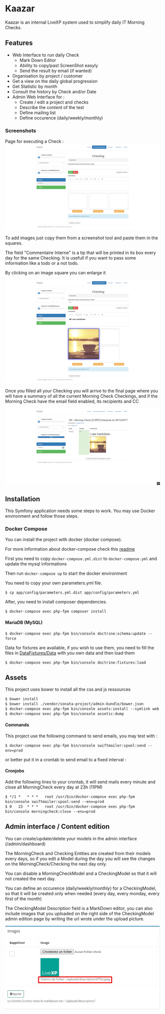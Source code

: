 Kaazar
======

Kaazar is an internal LiveXP system used to simplify daily IT Morning Checks.

Features
--------
* Web Interface to run daily Check
  * Mark Down Editor
  * Ability to copy/past ScreenShot easyly
  * Send the result by email (if wanted)
* Organisation by project / customer
* Get a view on the daily global progression
* Get Statistic by month
* Consult the history by Check and/or Date
* Admin Web Interface for :
  * Create / edit a project and checks
  * Describe the content of the test
  * Define mailing list
  * Define occurence (daily/weekly/monthly)


### Screenshots

Page for executing a Check : 
![livexp_kaazar_admin_checking_model](./docs/livexp_kaazar_checking_interface.png)

To add images just copy them from a screenshot tool and paste them in the squares.

The field "Commentaire Interne" is a tip that will be printed in its box every day for the same Checking.
It is usefull if you want to pass some information like a todo or a not todo.

By clicking on an image square you can enlarge it

![livexp_kaazar_checking_filled](./docs/livexp_kaazar_checking_filled.png)

Once you filled all your Checking you will arrive to the final page where you will have a summary of all the current Morning Check Checkings,
and if the Morning Check have the email field enabled, its recipients and CC

![livexp_kaazar_final_interface](./docs/livexp_kaazar_final_interface.png)

Installation
------------

This Symfony application needs some steps to work. You may use Docker environment and follow those steps.

### Docker Compose

You can install the project with docker (docker compose). 

For more information about docker-compose check this [readme](./engine/README.md)

First you need to copy ``docker-compose.yml.dist`` to ``docker-compose.yml`` and update the mysql informations 

Then run ``docker-compose up`` to start the docker environment

You need to copy your own parameters.yml file.

~~~~~~~~~~~~~~~~~~~~~~~~~~~~~~~~~~~~~~~~~~~~~~~~~~~~~~~~~~~~~~~~~~~~~~~~~~~~~~~~
$ cp app/config/parameters.yml.dist app/config/parameters.yml
~~~~~~~~~~~~~~~~~~~~~~~~~~~~~~~~~~~~~~~~~~~~~~~~~~~~~~~~~~~~~~~~~~~~~~~~~~~~~~~~

After, you need to install composer dependencies.

~~~~~~~~~~~~~~~~~~~~~~~~~~~~~~~~~~~~~~~~~~~~~~~~~~~~~~~~~~~~~~~~~~~~~~~~~~~~~~~~
$ docker-compose exec php-fpm composer install
~~~~~~~~~~~~~~~~~~~~~~~~~~~~~~~~~~~~~~~~~~~~~~~~~~~~~~~~~~~~~~~~~~~~~~~~~~~~~~~~

#### MariaDB (MySQL)

~~~~~~~~~~~~~~~~~~~~~~~~~~~~~~~~~~~~~~~~~~~~~~~~~~~~~~~~~~~~~~~~~~~~~~~~~~~~~~~~
$ docker-compose exec php-fpm bin/console doctrine:schema:update --force
~~~~~~~~~~~~~~~~~~~~~~~~~~~~~~~~~~~~~~~~~~~~~~~~~~~~~~~~~~~~~~~~~~~~~~~~~~~~~~~~

Data for fixtures are available, if you wish to use them, you need to fill the files 
in [DataFixtures/Data](./src/AppBundle/DataFixtures/Data) with you own data and then load them

~~~~~~~~~~~~~~~~~~~~~~~~~~~~~~~~~~~~~~~~~~~~~~~~~~~~~~~~~~~~~~~~~~~~~~~~~~~~~~~~
$ docker-compose exec php-fpm bin/console doctrine:fixtures:load
~~~~~~~~~~~~~~~~~~~~~~~~~~~~~~~~~~~~~~~~~~~~~~~~~~~~~~~~~~~~~~~~~~~~~~~~~~~~~~~~

Assets
------

This project uses bower to install all the css and js ressources

~~~~~~~~~~~~~~~~~~~~~~~~~~~~~~~~~~~~~~~~~~~~~~~~~~~~~~~~~~~~~~~~~~~~~~~~~~~~~~~~
$ bower install
$ bower install ./vendor/sonata-project/admin-bundle/bower.json
$ docker-compose exec php-fpm bin/console assets:install --symlink web
$ docker-compose exec php-fpm bin/console assetic:dump
~~~~~~~~~~~~~~~~~~~~~~~~~~~~~~~~~~~~~~~~~~~~~~~~~~~~~~~~~~~~~~~~~~~~~~~~~~~~~~~~

#### Commands

This project use the following command to send emails, you may test with : 
~~~~~~~~~~~~~~~~~~~~~~~~~~~~~~~~~~~~~~~~~~~~~~~~~~~~~~~~~~~~~~~~~~~~~~~~~~~~~~~~
$ docker-compose exec php-fpm bin/console swiftmailer:spool:send --env=prod
~~~~~~~~~~~~~~~~~~~~~~~~~~~~~~~~~~~~~~~~~~~~~~~~~~~~~~~~~~~~~~~~~~~~~~~~~~~~~~~~

or better put it in a crontab to send email to a fixed interval :

#### Cronjobs

Add the following lines to your crontab, it will send mails every minute and close all MorningCheck every day at 23h (11PM)

~~~~~~~~~~~~~~~~~~~~~~~~~~~~~~~~~~~~~~~~~~~~~~~~~~~~~~~~~~~~~~~~~~~~~~~~~~~~~~~~
$ */1 *   * * *   root /usr/bin/docker-compose exec php-fpm bin/console swiftmailer:spool:send --env=prod
$ 0   23  * * *   root /usr/bin/docker-compose exec php-fpm bin/console morningcheck:close --env=prod
~~~~~~~~~~~~~~~~~~~~~~~~~~~~~~~~~~~~~~~~~~~~~~~~~~~~~~~~~~~~~~~~~~~~~~~~~~~~~~~~

Admin interface / Content edition
-----

You can create/update/delete your models in the admin interface (/admin/dashboard)

The MorningCheck and Checking Entities are created from their models every days, 
so if you edit a Model during the day you will see the changes on the MorningCheck/Checking the next day only.

You can disable a MorningCheckModel and a CheckingModel so that it will not created the next day.

You can define an occurence (daily/weekly/monthly) for a CheckingModel, 
so that it will be created only when needed (every day, every monday, every first of the month)

The CheckingModel Description field is a MarkDown editor, 
you can also include images that you uploaded on the right side of the CheckingModel admin edition page 
by writing the url wrote under the upload picture.

![livexp_kaazar_admin_checking_model](./docs/livexp_kaazar_admin_checking_model.jpg)
